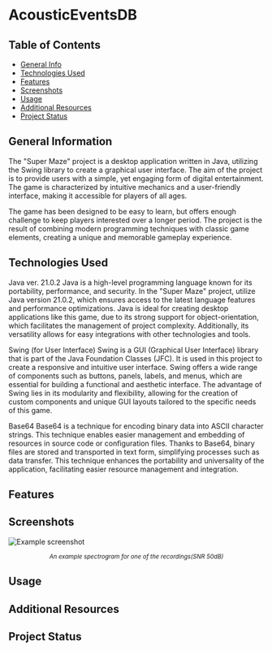 # AcousticEventsDB



## Table of Contents
* [General Info](#general-information)
* [Technologies Used](#technologies-used)
* [Features](#features)
* [Screenshots](#screenshots)
* [Usage](#usage)
* [Additional Resources](#Additional-Resources)
* [Project Status](#project-status)


## General Information
The "Super Maze" project is a desktop application written in Java, utilizing the Swing library to create a graphical user interface. The aim of the project is to provide users with a simple, yet engaging form of digital entertainment. The game is characterized by intuitive mechanics and a user-friendly interface, making it accessible for players of all ages.

The game has been designed to be easy to learn, but offers enough challenge to keep players interested over a longer period. The project is the result of combining modern programming techniques with classic game elements, creating a unique and memorable gameplay experience.





## Technologies Used


Java ver. 21.0.2
Java is a high-level programming language known for its portability, performance, and security. In the "Super Maze" project, utilize Java version 21.0.2, which ensures access to the latest language features and performance optimizations. Java is ideal for creating desktop applications like this game, due to its strong support for object-orientation, which facilitates the management of project complexity. Additionally, its versatility allows for easy integrations with other technologies and tools.

Swing (for User Interface)
Swing is a GUI (Graphical User Interface) library that is part of the Java Foundation Classes (JFC). It is used in this project to create a responsive and intuitive user interface. Swing offers a wide range of components such as buttons, panels, labels, and menus, which are essential for building a functional and aesthetic interface. The advantage of Swing lies in its modularity and flexibility, allowing for the creation of custom components and unique GUI layouts tailored to the specific needs of this game.

Base64
Base64 is a technique for encoding binary data into ASCII character strings. This technique enables easier management and embedding of resources in source code or configuration files. Thanks to Base64, binary files are stored and transported in text form, simplifying processes such as data transfer. This technique enhances the portability and universality of the application, facilitating easier resource management and integration.

## Features



## Screenshots
![Example screenshot](cl-rom-sc-t-asc-2oct-ed-32_cube_wood_SNR50_spectrogram.png)
<div align="center" > <em><small>An example spectrogram for one of the recordings(SNR 50dB)</small></em></div>


## Usage



## Additional Resources



## Project Status

